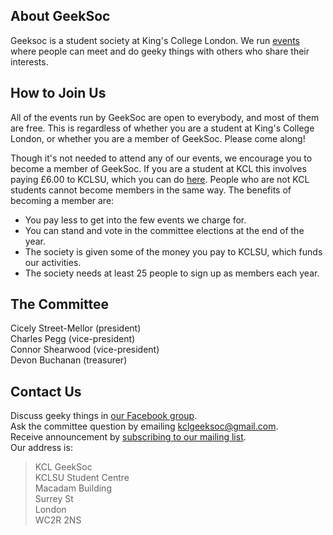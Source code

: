About GeekSoc
-------------

Geeksoc is a student society at King's College London. We run [events][events] where people can meet and do geeky things with others who share their interests.

[events]: /events

How to Join Us
--------------

All of the events run by GeekSoc are open to everybody, and most of them are free. This is regardless of whether you are a student at King's College London, or whether you are a member of GeekSoc. Please come along!

Though it's not needed to attend any of our events, we encourage you to become a member of GeekSoc. If you are a student at KCL this involves paying £6.00 to KCLSU, which you can do [here][kclsu-page]. People who are not KCL students cannot become members in the same way. The benefits of becoming a member are:

- You pay less to get into the few events we charge for.
- You can stand and vote in the committee elections at the end of the year.
- The society is given some of the money you pay to KCLSU, which funds our activities.
- The society needs at least 25 people to sign up as members each year.

[kclsu-page]: http://www.kclsu.org/organisation/geeksoc/

The Committee
-------------

Cicely Street-Mellor (president)  
Charles Pegg (vice-president)  
Connor Shearwood (vice-president)  
Devon Buchanan (treasurer)  

Contact Us
----------

Discuss geeky things in [our Facebook group](https://www.facebook.com/groups/kclgeeksoc).  
Ask the committee question by emailing [kclgeeksoc@gmail.com](mailto:kclgeeksoc@gmail.com).  
Receive announcement by [subscribing to our mailing list](http://eepurl.com/FHl_1).  
Our address is:

> KCL GeekSoc  
> KCLSU Student Centre  
> Macadam Building  
> Surrey St  
> London  
> WC2R 2NS
